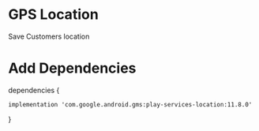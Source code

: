 # GPS Location
Save Customers location 

# Add Dependencies
dependencies {

    implementation 'com.google.android.gms:play-services-location:11.8.0'
}
